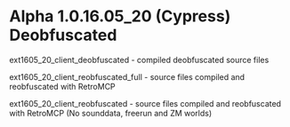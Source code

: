 # Alpha 1.0.16.05_20 (Cypress) Deobfuscated
ext1605_20_client_deobfuscated - compiled deobfuscated source files

ext1605_20_client_reobfuscated_full - source files compiled and reobfuscated with RetroMCP

ext1605_20_client_reobfuscated - source files compiled and reobfuscated with RetroMCP (No sounddata, freerun and ZM worlds)
